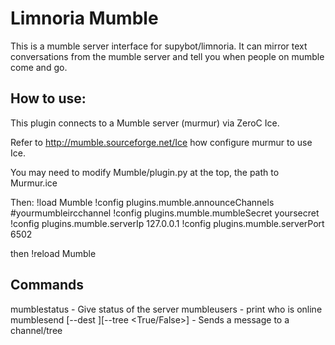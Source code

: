 Limnoria Mumble
================

This is a mumble server interface for supybot/limnoria. It can mirror text conversations from
the mumble server and tell you when people on mumble come and go.


How to use:
-----------

This plugin connects to a Mumble server (murmur) via ZeroC Ice.

Refer to http://mumble.sourceforge.net/Ice how configure murmur to use Ice.

You may need to modify Mumble/plugin.py at the top, the path to Murmur.ice

Then:
!load Mumble
!config plugins.mumble.announceChannels #yourmumbleircchannel
!config plugins.mumble.mumbleSecret yoursecret 
!config plugins.mumble.serverIp 127.0.0.1
!config plugins.mumble.serverPort 6502

then !reload Mumble


Commands
-----------
mumblestatus - Give status of the server
mumbleusers  - print who is online
mumblesend [--dest <value>][--tree <True/False>] <message> - Sends a message to a channel/tree

